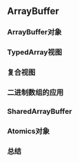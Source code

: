 ## ArrayBuffer

### ArrayBuffer对象

### TypedArray视图

### 复合视图

### 二进制数组的应用

### SharedArrayBuffer

### Atomics对象

### 总结